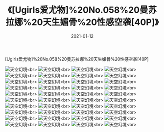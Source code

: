 ﻿---
layout: post
title: 《[Ugirls爱尤物]%20No.058%20曼苏拉娜%20天生媚骨%20性感空袭[40P]》
date: 2021-01-12
img: http://photo.orgx.cf/性感/2021/[Ugirls爱尤物]%20No.058%20曼苏拉娜%20天生媚骨%20性感空袭[40P]/000.jpg
tags: [美女,性感,泳衣]
---

[Ugirls爱尤物]%20No.058%20曼苏拉娜%20天生媚骨%20性感空袭[40P]



![天空幻境](http://photo.orgx.cf/性感/2021/[Ugirls爱尤物]%20No.058%20曼苏拉娜%20天生媚骨%20性感空袭[40P]/001.jpg''天空幻境'')<br>
![天空幻境](http://photo.orgx.cf/性感/2021/[Ugirls爱尤物]%20No.058%20曼苏拉娜%20天生媚骨%20性感空袭[40P]/002.jpg''天空幻境'')<br>
![天空幻境](http://photo.orgx.cf/性感/2021/[Ugirls爱尤物]%20No.058%20曼苏拉娜%20天生媚骨%20性感空袭[40P]/003.jpg''天空幻境'')<br>
![天空幻境](http://photo.orgx.cf/性感/2021/[Ugirls爱尤物]%20No.058%20曼苏拉娜%20天生媚骨%20性感空袭[40P]/004.jpg''天空幻境'')<br>
![天空幻境](http://photo.orgx.cf/性感/2021/[Ugirls爱尤物]%20No.058%20曼苏拉娜%20天生媚骨%20性感空袭[40P]/005.jpg''天空幻境'')<br>
![天空幻境](http://photo.orgx.cf/性感/2021/[Ugirls爱尤物]%20No.058%20曼苏拉娜%20天生媚骨%20性感空袭[40P]/006.jpg''天空幻境'')<br>
![天空幻境](http://photo.orgx.cf/性感/2021/[Ugirls爱尤物]%20No.058%20曼苏拉娜%20天生媚骨%20性感空袭[40P]/007.jpg''天空幻境'')<br>
![天空幻境](http://photo.orgx.cf/性感/2021/[Ugirls爱尤物]%20No.058%20曼苏拉娜%20天生媚骨%20性感空袭[40P]/008.jpg''天空幻境'')<br>
![天空幻境](http://photo.orgx.cf/性感/2021/[Ugirls爱尤物]%20No.058%20曼苏拉娜%20天生媚骨%20性感空袭[40P]/009.jpg''天空幻境'')<br>
![天空幻境](http://photo.orgx.cf/性感/2021/[Ugirls爱尤物]%20No.058%20曼苏拉娜%20天生媚骨%20性感空袭[40P]/010.jpg''天空幻境'')<br>
![天空幻境](http://photo.orgx.cf/性感/2021/[Ugirls爱尤物]%20No.058%20曼苏拉娜%20天生媚骨%20性感空袭[40P]/011.jpg''天空幻境'')<br>
![天空幻境](http://photo.orgx.cf/性感/2021/[Ugirls爱尤物]%20No.058%20曼苏拉娜%20天生媚骨%20性感空袭[40P]/012.jpg''天空幻境'')<br>
![天空幻境](http://photo.orgx.cf/性感/2021/[Ugirls爱尤物]%20No.058%20曼苏拉娜%20天生媚骨%20性感空袭[40P]/013.jpg''天空幻境'')<br>
![天空幻境](http://photo.orgx.cf/性感/2021/[Ugirls爱尤物]%20No.058%20曼苏拉娜%20天生媚骨%20性感空袭[40P]/014.jpg''天空幻境'')<br>
![天空幻境](http://photo.orgx.cf/性感/2021/[Ugirls爱尤物]%20No.058%20曼苏拉娜%20天生媚骨%20性感空袭[40P]/015.jpg''天空幻境'')<br>
![天空幻境](http://photo.orgx.cf/性感/2021/[Ugirls爱尤物]%20No.058%20曼苏拉娜%20天生媚骨%20性感空袭[40P]/016.jpg''天空幻境'')<br>
![天空幻境](http://photo.orgx.cf/性感/2021/[Ugirls爱尤物]%20No.058%20曼苏拉娜%20天生媚骨%20性感空袭[40P]/017.jpg''天空幻境'')<br>
![天空幻境](http://photo.orgx.cf/性感/2021/[Ugirls爱尤物]%20No.058%20曼苏拉娜%20天生媚骨%20性感空袭[40P]/018.jpg''天空幻境'')<br>
![天空幻境](http://photo.orgx.cf/性感/2021/[Ugirls爱尤物]%20No.058%20曼苏拉娜%20天生媚骨%20性感空袭[40P]/019.jpg''天空幻境'')<br>
![天空幻境](http://photo.orgx.cf/性感/2021/[Ugirls爱尤物]%20No.058%20曼苏拉娜%20天生媚骨%20性感空袭[40P]/020.jpg''天空幻境'')<br>
![天空幻境](http://photo.orgx.cf/性感/2021/[Ugirls爱尤物]%20No.058%20曼苏拉娜%20天生媚骨%20性感空袭[40P]/021.jpg''天空幻境'')<br>
![天空幻境](http://photo.orgx.cf/性感/2021/[Ugirls爱尤物]%20No.058%20曼苏拉娜%20天生媚骨%20性感空袭[40P]/022.jpg''天空幻境'')<br>
![天空幻境](http://photo.orgx.cf/性感/2021/[Ugirls爱尤物]%20No.058%20曼苏拉娜%20天生媚骨%20性感空袭[40P]/023.jpg''天空幻境'')<br>
![天空幻境](http://photo.orgx.cf/性感/2021/[Ugirls爱尤物]%20No.058%20曼苏拉娜%20天生媚骨%20性感空袭[40P]/024.jpg''天空幻境'')<br>
![天空幻境](http://photo.orgx.cf/性感/2021/[Ugirls爱尤物]%20No.058%20曼苏拉娜%20天生媚骨%20性感空袭[40P]/025.jpg''天空幻境'')<br>
![天空幻境](http://photo.orgx.cf/性感/2021/[Ugirls爱尤物]%20No.058%20曼苏拉娜%20天生媚骨%20性感空袭[40P]/026.jpg''天空幻境'')<br>
![天空幻境](http://photo.orgx.cf/性感/2021/[Ugirls爱尤物]%20No.058%20曼苏拉娜%20天生媚骨%20性感空袭[40P]/027.jpg''天空幻境'')<br>
![天空幻境](http://photo.orgx.cf/性感/2021/[Ugirls爱尤物]%20No.058%20曼苏拉娜%20天生媚骨%20性感空袭[40P]/028.jpg''天空幻境'')<br>
![天空幻境](http://photo.orgx.cf/性感/2021/[Ugirls爱尤物]%20No.058%20曼苏拉娜%20天生媚骨%20性感空袭[40P]/029.jpg''天空幻境'')<br>
![天空幻境](http://photo.orgx.cf/性感/2021/[Ugirls爱尤物]%20No.058%20曼苏拉娜%20天生媚骨%20性感空袭[40P]/030.jpg''天空幻境'')<br>
![天空幻境](http://photo.orgx.cf/性感/2021/[Ugirls爱尤物]%20No.058%20曼苏拉娜%20天生媚骨%20性感空袭[40P]/031.jpg''天空幻境'')<br>
![天空幻境](http://photo.orgx.cf/性感/2021/[Ugirls爱尤物]%20No.058%20曼苏拉娜%20天生媚骨%20性感空袭[40P]/032.jpg''天空幻境'')<br>
![天空幻境](http://photo.orgx.cf/性感/2021/[Ugirls爱尤物]%20No.058%20曼苏拉娜%20天生媚骨%20性感空袭[40P]/033.jpg''天空幻境'')<br>
![天空幻境](http://photo.orgx.cf/性感/2021/[Ugirls爱尤物]%20No.058%20曼苏拉娜%20天生媚骨%20性感空袭[40P]/034.jpg''天空幻境'')<br>
![天空幻境](http://photo.orgx.cf/性感/2021/[Ugirls爱尤物]%20No.058%20曼苏拉娜%20天生媚骨%20性感空袭[40P]/035.jpg''天空幻境'')<br>
![天空幻境](http://photo.orgx.cf/性感/2021/[Ugirls爱尤物]%20No.058%20曼苏拉娜%20天生媚骨%20性感空袭[40P]/036.jpg''天空幻境'')<br>
![天空幻境](http://photo.orgx.cf/性感/2021/[Ugirls爱尤物]%20No.058%20曼苏拉娜%20天生媚骨%20性感空袭[40P]/037.jpg''天空幻境'')<br>
![天空幻境](http://photo.orgx.cf/性感/2021/[Ugirls爱尤物]%20No.058%20曼苏拉娜%20天生媚骨%20性感空袭[40P]/038.jpg''天空幻境'')<br>
![天空幻境](http://photo.orgx.cf/性感/2021/[Ugirls爱尤物]%20No.058%20曼苏拉娜%20天生媚骨%20性感空袭[40P]/039.jpg''天空幻境'')<br>
![天空幻境](http://photo.orgx.cf/性感/2021/[Ugirls爱尤物]%20No.058%20曼苏拉娜%20天生媚骨%20性感空袭[40P]/040.jpg''天空幻境'')<br>